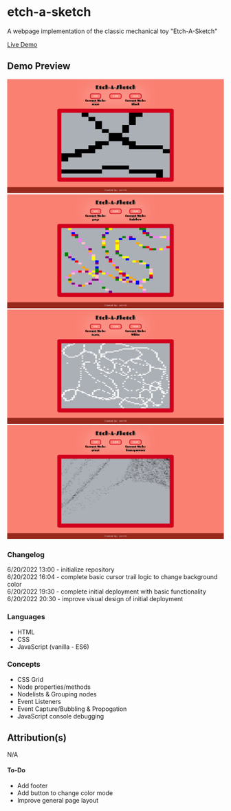 # etch-a-sketch
A webpage implementation of the classic mechanical toy "Etch-A-Sketch"<br>

[Live Demo](https://sorrrb.github.io/etch-a-sketch/)

## Demo Preview
![Etch-A-Sketch Demo first image](./resources/black.png)
![Etch-A-Sketch Demo second image](./resources/rainbow.png)
![Etch-A-Sketch Demo third image](./resources/white.png)
![Etch-A-Sketch Demo fourth image](./resources/hsl.png)

### Changelog
6/20/2022 13:00 - initialize repository<br>
6/20/2022 16:04 - complete basic cursor trail logic to change background color<br>
6/20/2022 19:30 - complete initial deployment with basic functionality<br>
6/20/2022 20:30 - improve visual design of initial deployment<br>

### Languages
- HTML
- CSS
- JavaScript (vanilla - ES6)

### Concepts
- CSS Grid
- Node properties/methods
- Nodelists & Grouping nodes
- Event Listeners
- Event Capture/Bubbling & Propogation
- JavaScript console debugging

## Attribution(s)
N/A

#### To-Do
- Add footer
- Add button to change color mode
- Improve general page layout